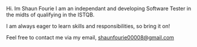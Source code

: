 Hi. Im Shaun Fourie
I am an independant and developing Software Tester in the midts of qualifying in the ISTQB.

I am always eager to learn skills and responsibilities, so bring it on!

Feel free to contact me via my email, shaunfourie00008@gmail.com

<!---
ShaunFourie/ShaunFourie is a ✨ special ✨ repository because its `README.md` (this file) appears on your GitHub profile.
You can click the Preview link to take a look at your changes.
--->
